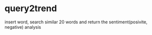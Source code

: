 # query2trend
insert word, search similar 20 words and return the sentiment(posivite, negative) analysis
